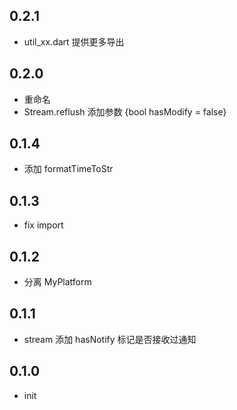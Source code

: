 ## 0.2.1
- util_xx.dart 提供更多导出
## 0.2.0
- 重命名
- Stream.reflush 添加参数 {bool hasModify = false}
## 0.1.4
- 添加 formatTimeToStr
## 0.1.3
- fix import
## 0.1.2
- 分离 MyPlatform
## 0.1.1
- stream 添加 hasNotify 标记是否接收过通知
## 0.1.0
- init
